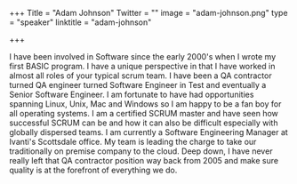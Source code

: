 +++
Title = "Adam Johnson"
Twitter = ""
image = "adam-johnson.png"
type = "speaker"
linktitle = "adam-johnson"

+++

I have been involved in Software since the early 2000's when I wrote my first BASIC program. I have a unique perspective in that I have worked in almost all roles of your typical scrum team. I have been a QA contractor turned QA engineer turned Software Engineer in Test and eventually a Senior Software Engineer. I am fortunate to have had opportunities spanning Linux, Unix, Mac and Windows so I am happy to be a fan boy for all operating systems. I am a certified SCRUM master and have seen how successful SCRUM can be and how it can also be difficult especially with globally dispersed teams. I am currently a Software Engineering Manager at Ivanti's Scottsdale office. My team is leading the charge to take our traditionally on premise company to the cloud. Deep down, I have never really left that QA contractor position way back from 2005 and make sure quality is at the forefront of everything we do.
